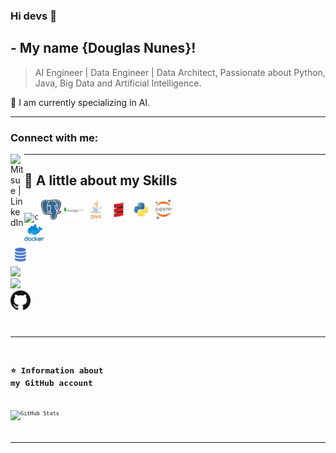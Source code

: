 ### Hi devs 👋
## - My name <strong>{Douglas Nunes}!</strong>

> AI Engineer | Data Engineer | Data Architect, Passionate about Python, Java, Big Data and Artificial Intelligence.

🔭  I am currently specializing in AI.

---

### Connect with me:
[<img align="left" alt="Mitsue | LinkedIn" width="22px" src="https://cdn.jsdelivr.net/npm/simple-icons@v3/icons/linkedin.svg" />][linkedin]

----

## 🚀 A little about my Skills

<code><img height="32" src="https://cdn.iconscout.com/icon/free/png-512/c-programming-569564.png" alt="c"/></code>
<code><img height="32" src="https://raw.githubusercontent.com/github/explore/80688e429a7d4ef2fca1e82350fe8e3517d3494d/topics/postgresql/postgresql.png" alt="PostegreSQL"/></code>
<code><img height="32" src="https://raw.githubusercontent.com/github/explore/80688e429a7d4ef2fca1e82350fe8e3517d3494d/topics/mongodb/mongodb.png" alt="MongoDB"/></code>
<code><img height="32" src="https://raw.githubusercontent.com/github/explore/80688e429a7d4ef2fca1e82350fe8e3517d3494d/topics/java/java.png" alt="Java"/></code>
<code><img height="32" src="https://raw.githubusercontent.com/github/explore/80688e429a7d4ef2fca1e82350fe8e3517d3494d/topics/scala/scala.png" alt="Scala"/></code>
<code><img height="32" src="https://raw.githubusercontent.com/github/explore/80688e429a7d4ef2fca1e82350fe8e3517d3494d/topics/python/python.png" alt="Python"/></code>
<code><img height="32" src="https://raw.githubusercontent.com/github/explore/80688e429a7d4ef2fca1e82350fe8e3517d3494d/topics/jupyter-notebook/jupyter-notebook.png">
<code><img height="32" src="https://raw.githubusercontent.com/github/explore/80688e429a7d4ef2fca1e82350fe8e3517d3494d/topics/docker/docker.png" />
<code><img height="32" src="https://raw.githubusercontent.com/github/explore/80688e429a7d4ef2fca1e82350fe8e3517d3494d/topics/sql/sql.png" />
<code><img height="32" src="https://github.com/melanieshi0120/melanieshi0120/blob/master/images/AWS.jpeg" />
<code><img height="32" src="https://github.com/melanieshi0120/melanieshi0120/blob/master/images/GCP_LOG.png" />
<code><img height="32" src="https://raw.githubusercontent.com/github/explore/78df643247d429f6cc873026c0622819ad797942/topics/github/github.png" />

---

## ⭐ Information about my GitHub account
![GitHub Stats](https://github-readme-stats.vercel.app/api?username=douglasmitsue&show_icons=true)

---

[linkedin]: https://www.linkedin.com/in/douglas-mitsue/
